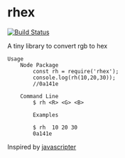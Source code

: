 # rhex
[![Build Status](https://travis-ci.org/sunilhari/rh.svg?branch=master)](https://travis-ci.org/sunilhari/rh)

A tiny library to convert rgb to hex
```
Usage
    Node Package
        const rh = require('rhex');
        console.log(rh(10,20,30));
        //0a141e
        
    Command Line 
        $ rh <R> <G> <B>

        Examples

        $ rh  10 20 30
        0a141e

```

Inspired by [javascripter](http://www.javascripter.net/faq/rgbtohex.htm)